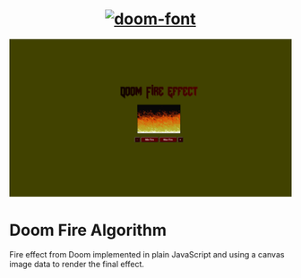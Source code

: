


<h1 align="center" >
  <a href="https://fontmeme.com/doom-font/"><img src="https://fontmeme.com/permalink/211015/70899727f7c97240063c5f4d37356491.png" alt="doom-font" border="0" left="60"    ></a></h1>

<p align="center">
  <a href="">
    <img src=".github/Doomfire.gif" width="800">
  </a>
</p>


# Doom Fire Algorithm

Fire effect from Doom implemented in plain JavaScript and using a canvas image data to render the final effect.
